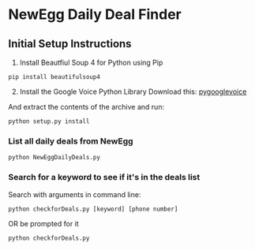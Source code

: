 # NewEgg Daily Deal Finder


## Initial Setup Instructions
1. Install Beautfiul Soup 4 for Python using Pip
```
pip install beautifulsoup4
```
2. Install the Google Voice Python Library
Download this:
[pygooglevoice](https://bwpayne-pygooglevoice-auth-fix.googlecode.com/archive/56f4aaf3b1804977205076861e19ef79359bd7dd.zip)

And extract the contents of the archive and run:
```
python setup.py install
```

### List all daily deals from NewEgg
```
python NewEggDailyDeals.py
```

### Search for a keyword to see if it's in the deals list
Search with arguments in command line:
```
python checkforDeals.py [keyword] [phone number]
``` 
OR be prompted for it
```
python checkforDeals.py
```